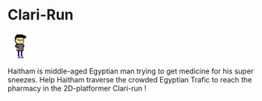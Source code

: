 # Clari-Run

![Haitham](Assets/Sprites/Haitham.png "Haitham")

Haitham is middle-aged Egyptian man trying to get medicine for his super sneezes.
Help Haitham traverse the crowded Egyptian Trafic to reach the pharmacy in the 2D-platformer Clari-run !
